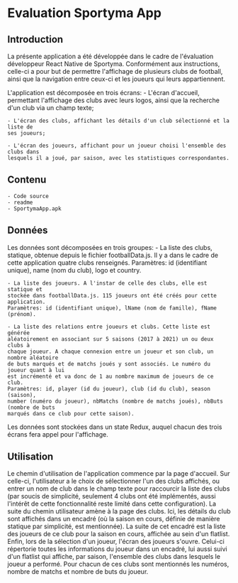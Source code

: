 # Evaluation Sportyma App

## Introduction

La présente application a été développée dans le cadre de l'évaluation développeur 
React Native de Sportyma. Conformément aux instructions, celle-ci a pour but de 
permettre l'affichage de plusieurs clubs de football, ainsi que la navigation entre 
ceux-ci et les joueurs qui leurs appartiennent.

L'application est décomposée en trois écrans:
	- L'écran d'accueil, permettant l'affichage des clubs avec leurs logos, 
	ainsi que la recherche d'un club via un champ texte;
	
	- L'écran des clubs, affichant les détails d'un club sélectionné et la liste de 
	ses joueurs;
	
	- L'écran des joueurs, affichant pour un joueur choisi l'ensemble des clubs dans 
	lesquels il	a joué, par saison, avec les statistiques correspondantes.
	
## Contenu

	- Code source
	- readme
	- SportymaApp.apk

## Données

Les données sont décomposées en trois groupes:
	- La liste des clubs, statique, obtenue depuis le fichier footballData.js. 
	Il y a dans le cadre de cette application quatre clubs renseignés.
	Paramètres: id (identifiant unique), name (nom du club), logo et country.
	
	- La liste des joueurs. A l'instar de celle des clubs, elle est statique et
	stockée dans footballData.js. 115 joueurs ont été créés pour cette application.
	Paramètres: id (identifiant unique), lName (nom de famille), fName (prénom).
	
	- La liste des relations entre joueurs et clubs. Cette liste est générée 
	aléatoirement en associant sur 5 saisons (2017 à 2021) un ou deux clubs à 
	chaque joueur. A chaque connexion entre un joueur et son club, un nombre aléatoire
	de buts marqués et de matchs joués y sont associés. Le numéro du joueur quant à lui
	est incrémenté et va donc de 1 au nombre maximum de joueurs de ce club.
	Paramètres: id, player (id du joueur), club (id du club), season (saison),
	number (numéro du joueur), nbMatchs (nombre de matchs joués), nbButs (nombre de buts
	marqués dans ce club pour cette saison).
	
Les données sont stockées dans un state Redux, auquel chacun des trois écrans fera appel
pour l'affichage.

## Utilisation

Le chemin d'utilisation de l'application commence par la page d'accueil. Sur celle-ci,
l'utilisateur a le choix de sélectionner l'un des clubs affichés, ou entrer un nom de 
club dans le champ texte pour raccourcir la liste des clubs (par soucis de simplicité,
seulement 4 clubs ont été implémentés, aussi l'intérêt de cette fonctionnalité reste 
limité dans cette configuration). 
La suite du chemin utilisateur amène à la page des clubs. Ici, les détails du club sont
affichés dans un encadré (où la saison en cours, définie de manière statique par
simplicité, est mentionnée). La suite de cet encadré est la liste des joueurs de ce club
pour la saison en cours, affichée au sein d'un flatlist.
Enfin, lors de la sélection d'un joueur, l'écran des joueurs s'ouvre. Celui-ci répertorie 
toutes les informations du joueur dans un encadré, lui aussi suivi d'un flatlist qui 
affiche, par saison, l'ensemble des clubs dans lesquels le joueur a performé. Pour
chacun de ces clubs sont mentionnés les numéros, nombre de matchs et nombre de buts du
joueur.